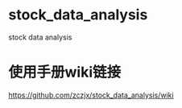 # stock_data_analysis
stock data analysis

# 使用手册wiki链接
https://github.com/zczjx/stock_data_analysis/wiki
